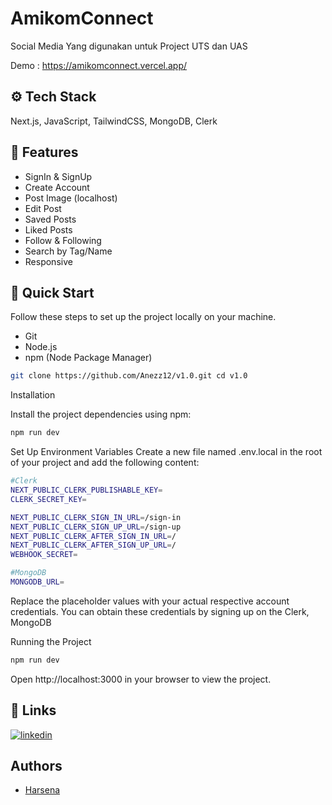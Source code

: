 # AmikomConnect

Social Media Yang digunakan untuk Project UTS dan UAS

Demo : https://amikomconnect.vercel.app/

## ⚙️ Tech Stack

Next.js, JavaScript, TailwindCSS, MongoDB, Clerk

## 🔋 Features

- SignIn & SignUp
- Create Account
- Post Image (localhost)
- Edit Post
- Saved Posts
- Liked Posts
- Follow & Following
- Search by Tag/Name
- Responsive

## 🤸 Quick Start

Follow these steps to set up the project locally on your machine.

- Git
- Node.js
- npm (Node Package Manager)

```bash
git clone https://github.com/Anezz12/v1.0.git cd v1.0
```

Installation

Install the project dependencies using npm:

```bash
npm run dev
```

Set Up Environment Variables
Create a new file named .env.local in the root of your project and add the following content:

```bash
#Clerk
NEXT_PUBLIC_CLERK_PUBLISHABLE_KEY=
CLERK_SECRET_KEY=

NEXT_PUBLIC_CLERK_SIGN_IN_URL=/sign-in
NEXT_PUBLIC_CLERK_SIGN_UP_URL=/sign-up
NEXT_PUBLIC_CLERK_AFTER_SIGN_IN_URL=/
NEXT_PUBLIC_CLERK_AFTER_SIGN_UP_URL=/
WEBHOOK_SECRET=

#MongoDB
MONGODB_URL=
```

Replace the placeholder values with your actual respective account credentials. You can obtain these credentials by signing up on the Clerk, MongoDB

Running the Project

```bash
npm run dev
```

Open http://localhost:3000 in your browser to view the project.

## 🔗 Links

[![linkedin](https://img.shields.io/badge/linkedin-0A66C2?style=for-the-badge&logo=linkedin&logoColor=white)](https://www.linkedin.com/in/harsena-argretya/)

## Authors

- [Harsena](https://github.com/Anezz12)
